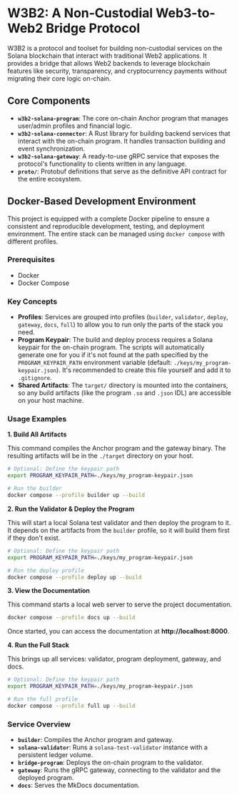# W3B2: A Non-Custodial Web3-to-Web2 Bridge Protocol

W3B2 is a protocol and toolset for building non-custodial services on the Solana blockchain that interact with traditional Web2 applications. It provides a bridge that allows Web2 backends to leverage blockchain features like security, transparency, and cryptocurrency payments without migrating their core logic on-chain.

## Core Components

*   **`w3b2-solana-program`**: The core on-chain Anchor program that manages user/admin profiles and financial logic.
*   **`w3b2-solana-connector`**: A Rust library for building backend services that interact with the on-chain program. It handles transaction building and event synchronization.
*   **`w3b2-solana-gateway`**: A ready-to-use gRPC service that exposes the protocol's functionality to clients written in any language.
*   **`proto/`**: Protobuf definitions that serve as the definitive API contract for the entire ecosystem.

## Docker-Based Development Environment

This project is equipped with a complete Docker pipeline to ensure a consistent and reproducible development, testing, and deployment environment. The entire stack can be managed using `docker compose` with different profiles.

### Prerequisites

*   Docker
*   Docker Compose

### Key Concepts

*   **Profiles**: Services are grouped into profiles (`builder`, `validator`, `deploy`, `gateway`, `docs`, `full`) to allow you to run only the parts of the stack you need.
*   **Program Keypair**: The build and deploy process requires a Solana keypair for the on-chain program. The scripts will automatically generate one for you if it's not found at the path specified by the `PROGRAM_KEYPAIR_PATH` environment variable (default: `./keys/my_program-keypair.json`). It's recommended to create this file yourself and add it to `.gitignore`.
*   **Shared Artifacts**: The `target/` directory is mounted into the containers, so any build artifacts (like the program `.so` and `.json` IDL) are accessible on your host machine.

### Usage Examples

**1. Build All Artifacts**

This command compiles the Anchor program and the gateway binary. The resulting artifacts will be in the `./target` directory on your host.

```bash
# Optional: Define the keypair path
export PROGRAM_KEYPAIR_PATH=./keys/my_program-keypair.json

# Run the builder
docker compose --profile builder up --build
```

**2. Run the Validator & Deploy the Program**

This will start a local Solana test validator and then deploy the program to it. It depends on the artifacts from the `builder` profile, so it will build them first if they don't exist.

```bash
# Optional: Define the keypair path
export PROGRAM_KEYPAIR_PATH=./keys/my_program-keypair.json

# Run the deploy profile
docker compose --profile deploy up --build
```

**3. View the Documentation**

This command starts a local web server to serve the project documentation.

```bash
docker compose --profile docs up --build
```
Once started, you can access the documentation at **http://localhost:8000**.

**4. Run the Full Stack**

This brings up all services: validator, program deployment, gateway, and docs.

```bash
# Optional: Define the keypair path
export PROGRAM_KEYPAIR_PATH=./keys/my_program-keypair.json

# Run the full profile
docker compose --profile full up --build
```

### Service Overview

*   **`builder`**: Compiles the Anchor program and gateway.
*   **`solana-validator`**: Runs a `solana-test-validator` instance with a persistent ledger volume.
*   **`bridge-program`**: Deploys the on-chain program to the validator.
*   **`gateway`**: Runs the gRPC gateway, connecting to the validator and the deployed program.
*   **`docs`**: Serves the MkDocs documentation.